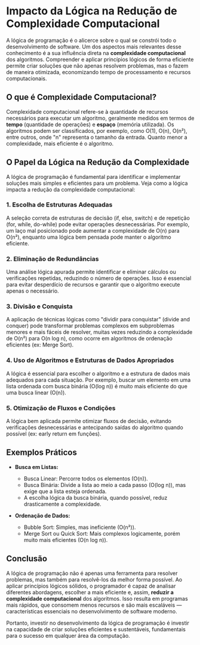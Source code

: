 
# Impacto da Lógica na Redução de Complexidade Computacional

A lógica de programação é o alicerce sobre o qual se constrói todo o desenvolvimento de software. Um dos aspectos mais relevantes desse conhecimento é a sua influência direta na **complexidade computacional** dos algoritmos. Compreender e aplicar princípios lógicos de forma eficiente permite criar soluções que não apenas resolvem problemas, mas o fazem de maneira otimizada, economizando tempo de processamento e recursos computacionais.

## O que é Complexidade Computacional?

Complexidade computacional refere-se à quantidade de recursos necessários para executar um algoritmo, geralmente medidos em termos de **tempo** (quantidade de operações) e **espaço** (memória utilizada). Os algoritmos podem ser classificados, por exemplo, como O(1), O(n), O(n²), entre outros, onde "n" representa o tamanho da entrada. Quanto menor a complexidade, mais eficiente é o algoritmo.

## O Papel da Lógica na Redução da Complexidade

A lógica de programação é fundamental para identificar e implementar soluções mais simples e eficientes para um problema. Veja como a lógica impacta a redução da complexidade computacional:

### 1. **Escolha de Estruturas Adequadas**

A seleção correta de estruturas de decisão (if, else, switch) e de repetição (for, while, do-while) pode evitar operações desnecessárias. Por exemplo, um laço mal posicionado pode aumentar a complexidade de O(n) para O(n²), enquanto uma lógica bem pensada pode manter o algoritmo eficiente.

### 2. **Eliminação de Redundâncias**

Uma análise lógica apurada permite identificar e eliminar cálculos ou verificações repetidas, reduzindo o número de operações. Isso é essencial para evitar desperdício de recursos e garantir que o algoritmo execute apenas o necessário.

### 3. **Divisão e Conquista**

A aplicação de técnicas lógicas como "dividir para conquistar" (divide and conquer) pode transformar problemas complexos em subproblemas menores e mais fáceis de resolver, muitas vezes reduzindo a complexidade de O(n²) para O(n log n), como ocorre em algoritmos de ordenação eficientes (ex: Merge Sort).

### 4. **Uso de Algoritmos e Estruturas de Dados Apropriados**

A lógica é essencial para escolher o algoritmo e a estrutura de dados mais adequados para cada situação. Por exemplo, buscar um elemento em uma lista ordenada com busca binária (O(log n)) é muito mais eficiente do que uma busca linear (O(n)).

### 5. **Otimização de Fluxos e Condições**

A lógica bem aplicada permite otimizar fluxos de decisão, evitando verificações desnecessárias e antecipando saídas do algoritmo quando possível (ex: early return em funções).

## Exemplos Práticos

- **Busca em Listas:**  
  - Busca Linear: Percorre todos os elementos (O(n)).
  - Busca Binária: Divide a lista ao meio a cada passo (O(log n)), mas exige que a lista esteja ordenada.
  - A escolha lógica da busca binária, quando possível, reduz drasticamente a complexidade.

- **Ordenação de Dados:**  
  - Bubble Sort: Simples, mas ineficiente (O(n²)).
  - Merge Sort ou Quick Sort: Mais complexos logicamente, porém muito mais eficientes (O(n log n)).

## Conclusão

A lógica de programação não é apenas uma ferramenta para resolver problemas, mas também para resolvê-los da melhor forma possível. Ao aplicar princípios lógicos sólidos, o programador é capaz de analisar diferentes abordagens, escolher a mais eficiente e, assim, **reduzir a complexidade computacional** dos algoritmos. Isso resulta em programas mais rápidos, que consomem menos recursos e são mais escaláveis — características essenciais no desenvolvimento de software moderno.

Portanto, investir no desenvolvimento da lógica de programação é investir na capacidade de criar soluções eficientes e sustentáveis, fundamentais para o sucesso em qualquer área da computação.
```
